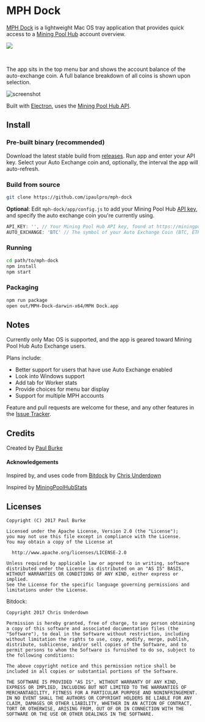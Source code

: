 # MPH Dock

[MPH Dock](https://github.com/ipaulpro/MPH-Dock/) is a lightweight Mac OS tray application that provides quick access to a [Mining Pool Hub](https://miningpoolhub.com) account overview.
<br>

[<img src="https://i.imgur.com/12yftcN.png">](https://github.com/ipaulpro/MPH-Dock/releases)

<br>

The app sits in the top menu bar and shows the account balance of the auto-exchange coin. A full balance breakdown of all coins is shown upon selection.

![screenshot](https://i.imgur.com/yQmDxZd.jpg)

Built with [Electron](http://electron.atom.io), uses the [Mining Pool Hub API](https://github.com/miningpoolhub/php-mpos/wiki/API-Reference).

## Install

### Pre-built binary (recommended)
Download the latest stable build from [releases](https://github.com/ipaulpro/MPH-Dock/releases). Run app and enter your API key. Select your Auto Exchange coin and, optionally, the interval the app will auto-refresh.

### Build from source

```sh
git clone https://github.com/ipaulpro/mph-dock
```

**Optional**:  Edit `mph-dock/app/config.js` to add your Mining Pool Hub [API key](https://miningpoolhub.com/?page=account&action=edit), and specify the auto exchange coin you're currently using.

```javascript 1.6
API_KEY: '', // Your Mining Pool Hub API key, found at https://miningpoolhub.com/?page=account&action=edit
AUTO_EXCHANGE: 'BTC' // The symbol of your Auto Exchange Coin (BTC, ETH, LTC, etc.)
```

### Running

```sh
cd path/to/mph-dock
npm install
npm start
```

### Packaging

```sh
npm run package
open out/MPH-Dock-darwin-x64/MPH Dock.app
```

## Notes

Currently only Mac OS is supported, and the app is geared toward Mining Pool Hub Auto Exchange users.

Plans include: 
- Better support for users that have use Auto Exchange enabled
- Look into Windows support
- Add tab for Worker stats
- Provide choices for menu bar display
- Support for multiple MPH accounts

Feature and pull requests are welcome for these, and any other features in the [Issue Tracker](https://github.com/ipaulpro/MPH-Dock/issues).

## Credits

Created by [Paul Burke](https://github.com/ipaulpro)

#### Acknowledgements

Inspired by, and uses code from [Bitdock](https://github.com/chrisunderdown/bitdock) by [Chris Underdown](http://twitter.com/chrisunderdown)

Inspired by [MiningPoolHubStats](https://github.com/jimok82/MiningPoolHubStats)

## Licenses

    Copyright (C) 2017 Paul Burke
    
    Licensed under the Apache License, Version 2.0 (the "License");
    you may not use this file except in compliance with the License.
    You may obtain a copy of the License at
    
      http://www.apache.org/licenses/LICENSE-2.0
    
    Unless required by applicable law or agreed to in writing, software
    distributed under the License is distributed on an "AS IS" BASIS,
    WITHOUT WARRANTIES OR CONDITIONS OF ANY KIND, either express or implied.
    See the License for the specific language governing permissions and
    limitations under the License.
    
Bitdock:

```
Copyright 2017 Chris Underdown

Permission is hereby granted, free of charge, to any person obtaining a copy of this software and associated documentation files (the "Software"), to deal in the Software without restriction, including without limitation the rights to use, copy, modify, merge, publish, distribute, sublicense, and/or sell copies of the Software, and to permit persons to whom the Software is furnished to do so, subject to the following conditions:

The above copyright notice and this permission notice shall be included in all copies or substantial portions of the Software.

THE SOFTWARE IS PROVIDED "AS IS", WITHOUT WARRANTY OF ANY KIND, EXPRESS OR IMPLIED, INCLUDING BUT NOT LIMITED TO THE WARRANTIES OF MERCHANTABILITY, FITNESS FOR A PARTICULAR PURPOSE AND NONINFRINGEMENT. IN NO EVENT SHALL THE AUTHORS OR COPYRIGHT HOLDERS BE LIABLE FOR ANY CLAIM, DAMAGES OR OTHER LIABILITY, WHETHER IN AN ACTION OF CONTRACT, TORT OR OTHERWISE, ARISING FROM, OUT OF OR IN CONNECTION WITH THE SOFTWARE OR THE USE OR OTHER DEALINGS IN THE SOFTWARE.
```